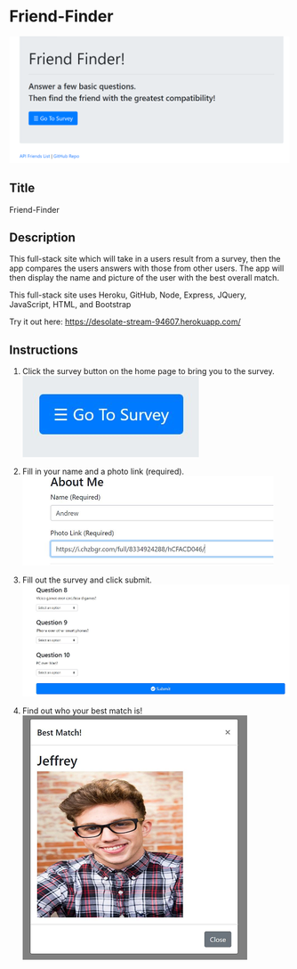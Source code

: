 # Friend-Finder

![FriendFinder](images/friends.PNG)

## Title
Friend-Finder

## Description

This full-stack site which will take in a users result from a survey, then the app compares the users answers with those from other      users. The app will then display the name and picture of the user with the best overall match.

This full-stack site uses Heroku, GitHub, Node, Express, JQuery, JavaScript, HTML, and Bootstrap

Try it out here: https://desolate-stream-94607.herokuapp.com/

## Instructions

1. Click the survey button on the home page to bring you to the survey.
        ![Survey_Button](images/1.png)

2. Fill in your name and a photo link (required).
        ![About_Me](images/2.png)

3. Fill out the survey and click submit.
        ![Submit_Button](images/3.png)

4. Find out who your best match is!
        ![Match](images/4.png)
